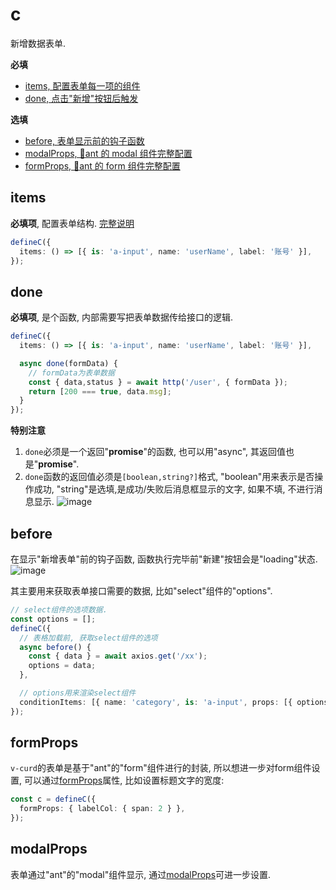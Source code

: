 # c

新增数据表单.

**必填**
- [items, 配置表单每一项的组件](#items)
- [done, 点击"新增"按钮后触发](#done)

**选填**
- [before, 表单显示前的钩子函数](#before)
- [modalProps, 🐜ant 的 modal 组件完整配置](#modalprops)
- [formProps, 🐜ant 的 form 组件完整配置](#formprops)


## items

**必填项**, 配置表单结构. [完整说明](./items.md)

```typescript
defineC({
  items: () => [{ is: 'a-input', name: 'userName', label: '账号' }],
});
```

## done

**必填项**, 是个函数, 内部需要写把表单数据传给接口的逻辑.
```typescript
defineC({
  items: () => [{ is: 'a-input', name: 'userName', label: '账号' }],

  async done(formData) {
    // formData为表单数据
    const { data,status } = await http('/user', { formData });
    return [200 === true, data.msg];
  }
});
```
**特别注意**
1. `done`必须是一个返回"**promise**"的函数, 也可以用"async", 其返回值也是"**promise**".
2. `done`函数的返回值必须是`[boolean,string?]`格式, "boolean"用来表示是否操作成功, "string"是选填,是成功/失败后消息框显示的文字, 如果不填, 不进行消息显示. 
![image](https://user-images.githubusercontent.com/8264787/181669190-7e374ccf-0a5e-4680-9fa3-83344fedb296.png)


## before
在显示"新增表单"前的钩子函数, 函数执行完毕前"新建"按钮会是"loading"状态.
![image](https://user-images.githubusercontent.com/8264787/181669671-f7db360a-c833-4851-ace8-d38b7462c81c.png)


其主要用来获取表单接口需要的数据, 比如"select"组件的"options".
```typescript
// select组件的选项数据.
const options = [];
defineC({
  // 表格加载前, 获取select组件的选项
  async before() {
    const { data } = await axios.get('/xx');
    options = data;
  },

  // options用来渲染select组件
  conditionItems: [{ name: 'category', is: 'a-input', props: [{ options }] }],
});
```

## formProps
`v-curd`的表单是基于"ant"的"form"组件进行的封装, 所以想进一步对form组件设置, 可以通过[formProps](https://www.antdv.com/components/form-cn#API)属性, 比如设置标题文字的宽度:

```typescript
const c = defineC({
  formProps: { labelCol: { span: 2 } },
});
```


## modalProps
表单通过"ant"的"modal"组件显示, 通过[modalProps](https://www.antdv.com/components/modal-cn#API)可进一步设置.